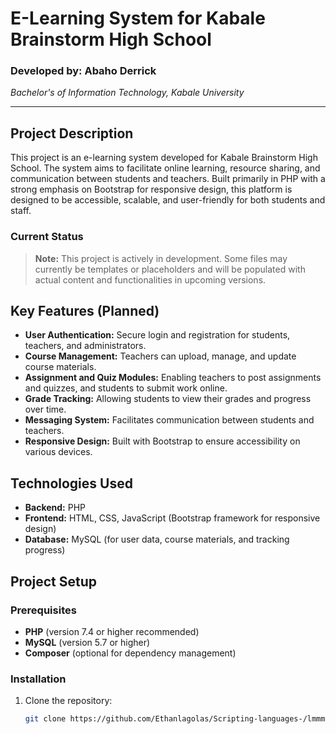 # E-Learning System for Kabale Brainstorm High School

### Developed by: Abaho Derrick
*Bachelor's of Information Technology, Kabale University*

---

## Project Description
This project is an e-learning system developed for Kabale Brainstorm High School. The system aims to facilitate online learning, resource sharing, and communication between students and teachers. Built primarily in PHP with a strong emphasis on Bootstrap for responsive design, this platform is designed to be accessible, scalable, and user-friendly for both students and staff.

### Current Status
> **Note:** This project is actively in development. Some files may currently be templates or placeholders and will be populated with actual content and functionalities in upcoming versions.

## Key Features (Planned)
- **User Authentication:** Secure login and registration for students, teachers, and administrators.
- **Course Management:** Teachers can upload, manage, and update course materials.
- **Assignment and Quiz Modules:** Enabling teachers to post assignments and quizzes, and students to submit work online.
- **Grade Tracking:** Allowing students to view their grades and progress over time.
- **Messaging System:** Facilitates communication between students and teachers.
- **Responsive Design:** Built with Bootstrap to ensure accessibility on various devices.

## Technologies Used
- **Backend:** PHP
- **Frontend:** HTML, CSS, JavaScript (Bootstrap framework for responsive design)
- **Database:** MySQL (for user data, course materials, and tracking progress)

## Project Setup

### Prerequisites
- **PHP** (version 7.4 or higher recommended)
- **MySQL** (version 5.7 or higher)
- **Composer** (optional for dependency management)

### Installation
1. Clone the repository:
   ```bash
   git clone https://github.com/Ethanlagolas/Scripting-languages-/lmmms.git
